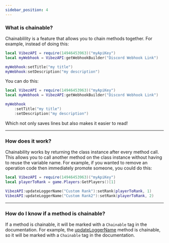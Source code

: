 ```yaml
---
sidebar_position: 4
---
```


### What is chainable?
Chainablility is a feature that allows you to chain methods together. For example, instead of doing this:

```lua
local VibezAPI = require(14946453963)("myApiKey")
local myWebhook = VibezAPI:getWebhookBuilder("Discord Webhook Link")

myWebhook:setTitle("my title")
myWebhook:setDescription("my description")
```

You can do this:

```lua
local VibezAPI = require(14946453963)("myApiKey")
local myWebhook = VibezAPI:getWebhookBuilder("Discord Webhook Link")

myWebhook
    :setTitle("my title")
    :setDescription("my description")
```

Which not only saves lines but also makes it easier to read!

---

### How does it work?
Chainability works by returning the class instance after every method call. This allows you to call another method on the class instance without having to reuse the variable name. For example, if you wanted to remove an operation code then immediately promote someone, you could do this:

```lua
local VibezAPI = require(14946453963)("myApiKey")
local playerToRank = game.Players:GetPlayers()[1]

VibezAPI:updateLoggerName("Custom Rank"):setRank(playerToRank, 1)
VibezAPI:updateLoggerName("Custom Rank2"):setRank(playerToRank, 2)
```

---

### How do I know if a method is chainable?
If a method is chainable, it will be marked with a `Chainable` tag in the documentation. For example, the [updateLoggerName](/VibezAPI/api/VibezAPI#updateLoggerName) method is chainable, so it will be marked with a `Chainable` tag in the documentation.
